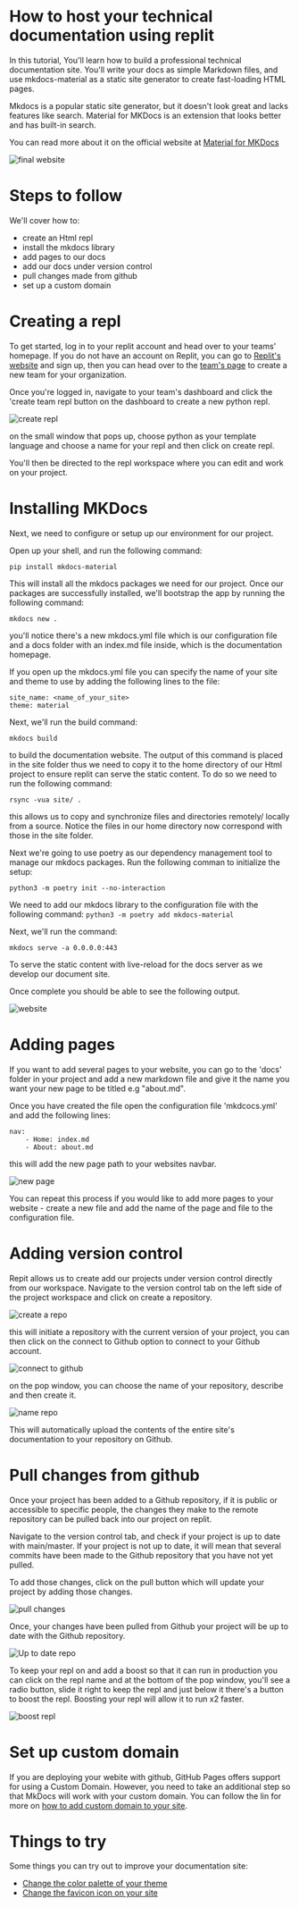 # How to host your technical documentation using replit

In this tutorial, You'll learn how to build a professional technical documentation site. You'll write your docs as simple Markdown files, and use mkdocs-material as a static site generator to create fast-loading HTML pages.

Mkdocs is a popular static site generator, but it doesn't look great and lacks features like search. Material for MKDocs is an extension that looks better and has built-in search.

You can read more about it on the official website at [Material for MKDocs](https://squidfunk.github.io/mkdocs-material/)

![final website](final-website.png)

# Steps to follow

We'll cover how to:

* create an Html repl
* install the mkdocs library
* add pages to our docs
* add our docs under version control
* pull changes made from github
* set up a custom domain

# Creating a repl

To get started, log in to your replit account and head over to your teams' homepage. If you do not have an account on Replit, you can go to [Replit's website](https://replit.com) and sign up, then you can head over to the [team's page](https://replit.com/teams/) to create a new team for your organization.

Once you're logged in, navigate to your team's dashboard and click the 'create team repl button on the dashboard to create a new python repl.

![create repl](create-repl.png) 

on the small window that pops up, choose python as your template language and choose a name for your repl and then click on create repl.

You'll then be directed to the repl workspace where you can edit and work on your project.


# Installing MKDocs 

Next, we need to configure or setup up our environment for our project.

Open up your shell, and run the following command:

`pip install mkdocs-material`

This will install all the mkdocs packages we need for our project.
Once our packages are successfully  installed, we'll bootstrap the app by running the following command:

`mkdocs new .`

you'll notice there's a new mkdocs.yml file which is our configuration file and a docs folder with an index.md file inside, which is the documentation homepage. 

If you open up the mkdocs.yml file you can specify the name of your site and theme to use by adding the following lines to the file:

```
site_name: <name_of_your_site>
theme: material
```

Next, we'll run the build command:

`mkdocs build`

to build the documentation website. The output of this command is placed in the site folder thus we need to copy it to the home directory of our Html project to ensure replit can serve the static content. To do so we need to run the following command:

`rsync -vua site/ .`

this allows us to copy and synchronize files and directories remotely/ locally from a source.
Notice the files in our home directory now correspond with those in the site folder.

Next we're going to use poetry as our dependency management tool to manage our mkdocs packages. 
Run the following comman to initialize the setup:

`python3 -m poetry init --no-interaction`

We need to add our mkdocs library to the configuration file with the following command:
`python3 -m poetry add mkdocs-material`

Next, we'll run the command:

`mkdocs serve -a 0.0.0.0:443`

To serve the static content with live-reload for the docs server as we develop our document site.


Once complete you should be able to see the following output.


![website](doc-website.png)


# Adding pages

If you want to add several pages to your website, you can go to the 'docs' folder in your project and add a new markdown file and give it the name you want your new page to be titled e.g "about.md".

Once you have created the file open the configuration file 'mkdcocs.yml' and add the following lines:

```
nav:
    - Home: index.md
    - About: about.md
```
 
this will add the new page path to your websites navbar.

![new page](new-page.png)

You can repeat this process if you would like to add more pages to your website - create a new file and add the name of the page and file to the configuration file.

# Adding version control

Repit allows us to create add our projects under version control directly from our workspace.
Navigate to the version control tab on the left side of the project workspace and click on create a repository.

![create a repo](create-repo.png)

this will initiate a repository with the current version of your project, you can then click on the connect to Github option to connect to your Github account.

![connect to github](connect-github.png)


on the pop window, you can choose the name of your repository, describe and then create it.

![name repo](create-git-repo.png)


This will automatically upload the contents of the entire site's documentation to your repository on Github.


# Pull changes from github

Once your project has been added to a Github repository, if it is public or accessible to specific people,
the changes they make to the remote repository can be pulled back into our project on replit.

Navigate to the version control tab, and check if your project is up to date with main/master.
If your project is not up to date, it will mean that several commits have been made to the Github repository that you have not yet pulled.

To add those changes, click on the pull button which will update your project by adding those changes.

![pull changes](replit-pr.png)


Once, your changes have been pulled from Github your project will be up to date with the Github repository.

![Up to date repo](up-to-date.png)

To keep your repl on and add a boost so that it can run in production you can click on the repl name and at the bottom of the pop window, you'll see a radio button, slide it right to keep the repl and just below it there's a button to boost the repl. Boosting your repl will allow it to run x2 faster.

![boost repl](boost.png)


# Set up custom domain

 If you are deploying your webite with github, GitHub Pages offers support for using a Custom Domain. However, you need to take an additional step so that MkDocs will work with your custom domain. You can follow the lin for more on
 [how to add custom domain to your site](https://www.mkdocs.org/user-guide/deploying-your-docs/).

# Things to try

Some things you can try out to improve your documentation site:

* [Change the color palette of your theme](https://www.mkdocs.org/getting-started/#theming-our-documentation)
* [Change the favicon icon on your site](https://www.mkdocs.org/getting-started/#changing-the-favicon-icon)
